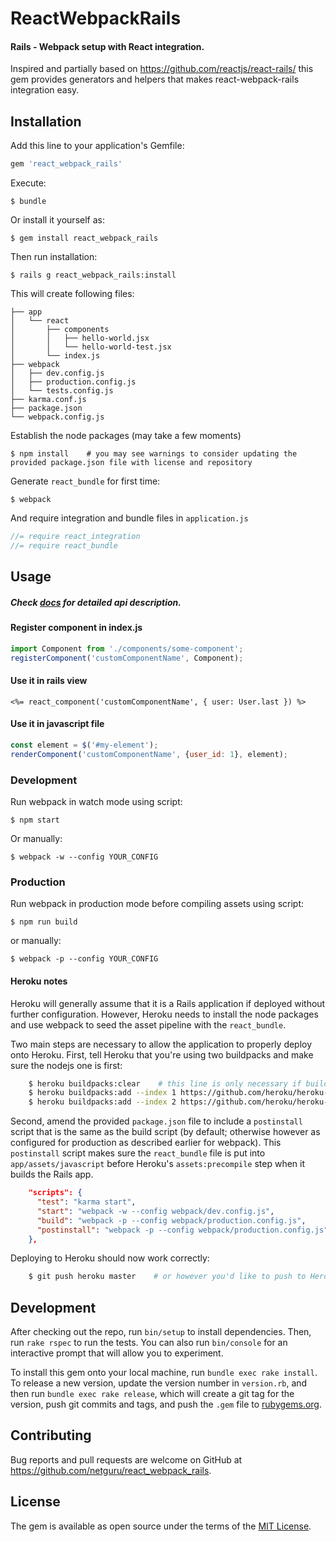 # ReactWebpackRails
#### Rails - Webpack setup with React integration.
Inspired and partially based on https://github.com/reactjs/react-rails/ this gem provides generators and helpers that makes react-webpack-rails integration easy.

## Installation

Add this line to your application's Gemfile:

```ruby
gem 'react_webpack_rails'
```

Execute:

    $ bundle

Or install it yourself as:

    $ gem install react_webpack_rails

Then run installation:

    $ rails g react_webpack_rails:install

This will create following files:

```
├── app
│   └── react
│       ├── components
│       │   ├── hello-world.jsx
│       │   └── hello-world-test.jsx
│       └── index.js
├── webpack
│   ├── dev.config.js
│   ├── production.config.js
│   └── tests.config.js
├── karma.conf.js
├── package.json
└── webpack.config.js
```

Establish the node packages (may take a few moments)

    $ npm install    # you may see warnings to consider updating the provided package.json file with license and repository

Generate `react_bundle` for first time:

    $ webpack

And require integration and bundle files in `application.js`

```js
//= require react_integration
//= require react_bundle
```

## Usage
##### Check [docs](https://github.com/netguru/react_webpack_rails/tree/master/docs) for detailed api description.
#### Register component in index.js

```js
import Component from './components/some-component';
registerComponent('customComponentName', Component);
```

#### Use it in rails view

```erb
<%= react_component('customComponentName', { user: User.last }) %>
```

#### Use it in javascript file

```js
const element = $('#my-element');
renderComponent('customComponentName', {user_id: 1}, element);
```

### Development
Run webpack in watch mode using script:

    $ npm start

Or manually:

    $ webpack -w --config YOUR_CONFIG


### Production
Run webpack in production mode before compiling assets using script:

    $ npm run build

or manually:

    $ webpack -p --config YOUR_CONFIG

#### Heroku notes
Heroku will generally assume that it is a Rails application if deployed without further configuration. However, Heroku needs to install the
node packages and use webpack to seed the asset pipeline with the `react_bundle`.

Two main steps are necessary to allow the application to properly deploy onto Heroku.   First, tell Heroku that you're using two buildpacks and make sure
the nodejs one is first:

```bash
    $ heroku buildpacks:clear    # this line is only necessary if buildpacks were previously specified
    $ heroku buildpacks:add --index 1 https://github.com/heroku/heroku-buildpack-nodejs
    $ heroku buildpacks:add --index 2 https://github.com/heroku/heroku-buildpack-ruby
```

Second, amend the provided `package.json` file to include a `postinstall` script that is the same as the build script (by default; otherwise
however as configured for production as described earlier for webpack).  This `postinstall` script makes sure the `react_bundle` file is put
into `app/assets/javascript` before Heroku's `assets:precompile` step when it builds the Rails app.

```json
    "scripts": {
      "test": "karma start",
      "start": "webpack -w --config webpack/dev.config.js",
      "build": "webpack -p --config webpack/production.config.js",
      "postinstall": "webpack -p --config webpack/production.config.js"
    },
```

Deploying to Heroku should now work correctly:

```bash
    $ git push heroku master    # or however you'd like to push to Heroku
```

## Development

After checking out the repo, run `bin/setup` to install dependencies. Then, run `rake rspec` to run the tests. You can also run `bin/console` for an interactive prompt that will allow you to experiment.

To install this gem onto your local machine, run `bundle exec rake install`. To release a new version, update the version number in `version.rb`, and then run `bundle exec rake release`, which will create a git tag for the version, push git commits and tags, and push the `.gem` file to [rubygems.org](https://rubygems.org).

## Contributing

Bug reports and pull requests are welcome on GitHub at https://github.com/netguru/react_webpack_rails.


## License

The gem is available as open source under the terms of the [MIT License](http://opensource.org/licenses/MIT).

